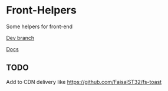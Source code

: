 # Front-Helpers
Some helpers for front-end

[Dev branch](https://github.com/tiagofrancafernandes/Front-Helpers/tree/dev)

[Docs](https://tiagofrancafernandes.github.io/Front-Helpers/)


## TODO
Add to CDN delivery like https://github.com/FaisalST32/fs-toast
